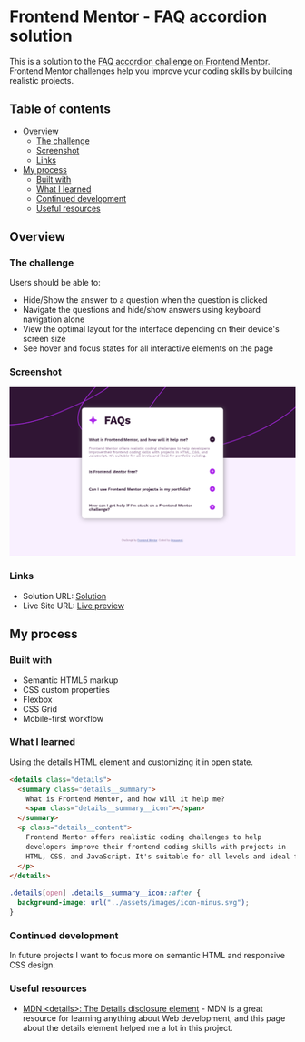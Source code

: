 # Frontend Mentor - FAQ accordion solution

This is a solution to the [FAQ accordion challenge on Frontend Mentor](https://www.frontendmentor.io/challenges/faq-accordion-wyfFdeBwBz). Frontend Mentor challenges help you improve your coding skills by building realistic projects. 

## Table of contents

- [Overview](#overview)
  - [The challenge](#the-challenge)
  - [Screenshot](#screenshot)
  - [Links](#links)
- [My process](#my-process)
  - [Built with](#built-with)
  - [What I learned](#what-i-learned)
  - [Continued development](#continued-development)
  - [Useful resources](#useful-resources)

## Overview

### The challenge

Users should be able to:

- Hide/Show the answer to a question when the question is clicked
- Navigate the questions and hide/show answers using keyboard navigation alone
- View the optimal layout for the interface depending on their device's screen size
- See hover and focus states for all interactive elements on the page

### Screenshot

![project screenshot](./screenshot.png)

### Links

- Solution URL: [Solution](https://github.com/cauanoli/challenge-faq-accordion)
- Live Site URL: [Live preview](https://cauanoli.github.io/challenge-faq-accordion/)

## My process

### Built with

- Semantic HTML5 markup
- CSS custom properties
- Flexbox
- CSS Grid
- Mobile-first workflow

### What I learned

Using the details HTML element and customizing it in open state.


```html
<details class="details">
  <summary class="details__summary">
    What is Frontend Mentor, and how will it help me?
    <span class="details__summary__icon"></span>
  </summary>
  <p class="details__content">
    Frontend Mentor offers realistic coding challenges to help
    developers improve their frontend coding skills with projects in
    HTML, CSS, and JavaScript. It's suitable for all levels and ideal for portfolio building.
  </p>
</details>
```
```css
.details[open] .details__summary__icon::after {
  background-image: url("../assets/images/icon-minus.svg");
}
```

### Continued development

In future projects I want to focus more on semantic HTML and responsive CSS design.

### Useful resources

- [MDN \<details\>: The Details disclosure element](https://developer.mozilla.org/en-US/docs/Web/HTML/Element/details) - MDN is a great resource for learning anything about Web development, and this page about the details element helped me a lot in this project.
